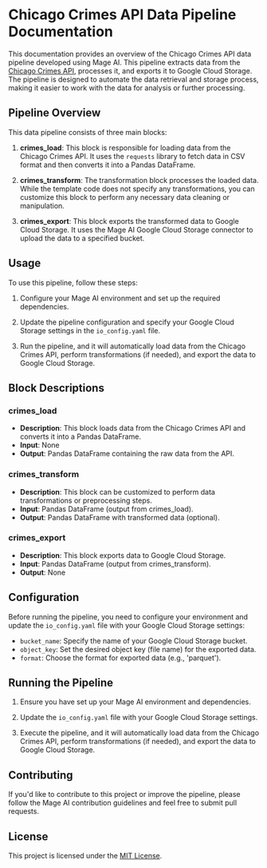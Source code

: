 # Chicago Crimes API Data Pipeline Documentation

This documentation provides an overview of the Chicago Crimes API data pipeline developed using Mage AI. This pipeline extracts data from the [Chicago Crimes API](https://data.cityofchicago.org/resource/xguy-4ndq.csv), processes it, and exports it to Google Cloud Storage. The pipeline is designed to automate the data retrieval and storage process, making it easier to work with the data for analysis or further processing.

## Pipeline Overview

This data pipeline consists of three main blocks:

1. **crimes_load**: This block is responsible for loading data from the Chicago Crimes API. It uses the `requests` library to fetch data in CSV format and then converts it into a Pandas DataFrame.

2. **crimes_transform**: The transformation block processes the loaded data. While the template code does not specify any transformations, you can customize this block to perform any necessary data cleaning or manipulation.

3. **crimes_export**: This block exports the transformed data to Google Cloud Storage. It uses the Mage AI Google Cloud Storage connector to upload the data to a specified bucket.
## Usage

To use this pipeline, follow these steps:

1. Configure your Mage AI environment and set up the required dependencies.

2. Update the pipeline configuration and specify your Google Cloud Storage settings in the `io_config.yaml` file.

3. Run the pipeline, and it will automatically load data from the Chicago Crimes API, perform transformations (if needed), and export the data to Google Cloud Storage.

## Block Descriptions
### crimes_load

- **Description**: This block loads data from the Chicago Crimes API and converts it into a Pandas DataFrame.
- **Input**: None
- **Output**: Pandas DataFrame containing the raw data from the API.

### crimes_transform

- **Description**: This block can be customized to perform data transformations or preprocessing steps.
- **Input**: Pandas DataFrame (output from crimes_load).
- **Output**: Pandas DataFrame with transformed data (optional).

### crimes_export

- **Description**: This block exports data to Google Cloud Storage.
- **Input**: Pandas DataFrame (output from crimes_transform).
- **Output**: None

## Configuration
Before running the pipeline, you need to configure your environment and update the `io_config.yaml` file with your Google Cloud Storage settings:

- `bucket_name`: Specify the name of your Google Cloud Storage bucket.
- `object_key`: Set the desired object key (file name) for the exported data.
- `format`: Choose the format for exported data (e.g., 'parquet').

## Running the Pipeline

1. Ensure you have set up your Mage AI environment and dependencies.

2. Update the `io_config.yaml` file with your Google Cloud Storage settings.

3. Execute the pipeline, and it will automatically load data from the Chicago Crimes API, perform transformations (if needed), and export the data to Google Cloud Storage.

## Contributing

If you'd like to contribute to this project or improve the pipeline, please follow the Mage AI contribution guidelines and feel free to submit pull requests.

## License

This project is licensed under the [MIT License](LICENSE).
